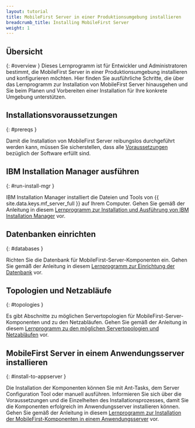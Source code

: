 ```yaml
---
layout: tutorial
title: MobileFirst Server in einer Produktionsumgebung installieren
breadcrumb_title: Installing MobileFirst Server
weight: 1
---
```

<!-- NLS_CHARSET=UTF-8 -->
## Übersicht
{: #overview }
Dieses Lernprogramm ist für Entwickler und Administratoren bestimmt, die MobileFirst Server in einer Produktionsumgebung installieren und konfigurieren möchten.
Hier finden Sie ausführliche Schritte, die über das Lernprogramm zur Installation von MobileFirst Server hinausgehen und Sie beim Planen und Vorbereiten einer Installation für Ihre konkrete Umgebung unterstützen. 


## Installationsvoraussetzungen
{: #prereqs }

Damit die Installation von MobileFirst Server
reibungslos durchgeführt werden kann, müssen Sie sicherstellen, dass alle [Voraussetzungen](prereqs) bezüglich der Software erfüllt sind.

## IBM Installation Manager ausführen
{: #run-install-mgr }

IBM Installation
Manager installiert
die Dateien und Tools von {{ site.data.keys.mf_server_full }} auf Ihrem Computer. Gehen Sie gemäß der Anleitung in diesem
[Lernprogramm zur Installation und Ausführung von IBM Installation Manager](../installation-manager) vor.

## Datenbanken einrichten
{: #databases }

Richten Sie die Datenbank für MobileFirst-Server-Komponenten ein. Gehen Sie gemäß der Anleitung in diesem [Lernprogramm zur Einrichtung der Datenbank](databases) vor.

## Topologien und Netzabläufe
{: #topologies }

Es gibt Abschnitte zu möglichen Servertopologien für MobileFirst-Server-Komponenten und zu den Netzabläufen. Gehen Sie gemäß der Anleitung in diesem [Lernprogramm zu den möglichen Servertopologien und Netzabläufen](topologies) vor.

## MobileFirst Server in einem Anwendungsserver installieren
{: #install-to-appserver }

Die Installation der Komponenten können Sie mit Ant-Tasks,
dem Server Configuration Tool oder manuell ausführen. Informieren Sie sich über die Voraussetzungen
und die Einzelheiten des Installationsprozesses, damit Sie die Komponenten erfolgreich im Anwendungsserver
installieren können. Gehen Sie gemäß der Anleitung in diesem [Lernprogramm zur Installation der MobileFirst-Komponenten in einem Anwendungsserver](appserver) vor.
